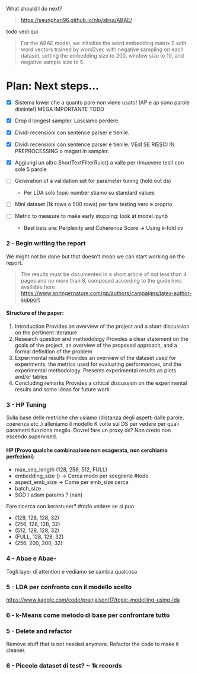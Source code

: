 What should I do next?

> https://seunghan96.github.io/nlp/absa/ABAE/

todo vedi qui
> For the ABAE model, we initialize the word
> embedding matrix E with word vectors trained by
> word2vec with negative sampling on each dataset,
> setting the embedding size to 200, window size to
> 10, and negative sample size to 5.

# Plan: Next steps...

-[X] Sistema lower che a quanto pare non viene usato! (AP e ap sono parole distinte!)
 MEGA IMPORTANTE TODO
-[X] Drop il longest sampler. Lasciamo perdere.


-[x] Dividi recensioni con sentence parser e tienile.

-[x] Dividi recensioni con sentence parser e tienile. VEdI SE RIESCI IN PREPROCESSING o magari in sampler.
-[x] Aggiungi un altro ShortTextFilterRule() a valle per rimuovere testi con sole 5 parole

-[ ] Generation of a validation set for parameter tuning (hold out ds)
    - Per LDA solo topic number stiamo su standard values
-[ ] Mini dataset (1k rows o 500 rows) per fare testing vero e proprio

-[ ] Metric to measure to make early stopping: look at model.ipynb
    - Best bets are: Perplexity and Coherence Score -> Using k-fold cv

### 2 - Begin writing the report

We might not be done but that doesn't mean we can start working on the report. <br>

> The results must be documented in a short article of not less than 4 pages and no more than 8, composed
> according to the guidelines available here https://www.springernature.com/gp/authors/campaigns/latex-author-support

#### Structure of the paper:

1. Introduction
   Provides an overview of the project and a short discussion on the pertinent literature
2. Research question and methodology
   Provides a clear statement on the goals of the project, an overview of the proposed approach, and a formal
   definition of the problem
3. Experimental results
   Provides an overview of the dataset used for experiments, the metrics used for evaluating performances,
   and the experimental methodology. Presents experimental results as plots and/or tables
4. Concluding remarks
   Provides a critical discussion on the experimental results and some ideas for future work

### 3 - HP Tuning

Sulla base delle metriche che usiamo (distanza degli aspetti dalle parole, coerenza etc..) alleniamo
il modello K volte sul DS per vedere per quali parametri funziona meglio. Dovrei fare un proxy ds? Non credo non essendo
supervised.

#### HP (Provo qualche combinazione non esagerata, non cerchiamo perfezioni)

- max_seq_length (128, 256, 512, FULL)
- embedding_size () -> Cerca modo per sceglierle #todo
- aspect_emb_size -> Come per emb_size cerca
- batch_size
- SGD / adam params ? (nah)

Fare ricerca con kerastuner? #todo vedere se si puo

- (128, 128, 128, 32)
- (256, 128, 128, 32)
- (512, 128, 128, 32)
- (FULL, 128, 128, 32)
- (256, 200, 200, 32)

### 4 - Abae e Abae-

Togli layer di attention e vediamo se cambia qualcosa

### 5 - LDA per confronto con il modello scelto

https://www.kaggle.com/code/pranjalsoni17/topic-modelling-using-lda

### 6 - k-Means come metodo di base per confrontare tutto

### 5 - Delete and refactor

Remove stuff that is not needed anymore.
Refactor the code to make it cleaner.

### 6 - Piccolo dataset di test? ~ 1k records